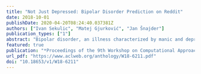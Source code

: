 ```yaml
---
title: "Not Just Depressed: Bipolar Disorder Prediction on Reddit"
date: 2018-10-01
publishDate: 2020-04-20T08:24:40.037381Z
authors: ["Ivan Sekulic", "Matej Gjurković", "Jan Šnajder"]
publication_types: ["1"]
abstract: "Bipolar disorder, an illness characterized by manic and depressive episodes, affects more than 60 million people worldwide. We present a preliminary study on bipolar disorder prediction from user-generated text on Reddit, which relies on users′ self-reported labels. Our benchmark classifiers for bipolar disorder prediction outperform the baselines and reach accuracy and F1-scores of above 86%. Feature analysis shows interesting differences in language use between users with bipolar disorders and the control group, including differences in the use of emotion-expressive words."
featured: true
publication: "*Proceedings of the 9th Workshop on Computational Approaches to Subjectivity, Sentiment and Social Media Analysis*"
url_pdf: "https://www.aclweb.org/anthology/W18-6211.pdf"
doi: "10.18653/v1/W18-6211"
---
```


